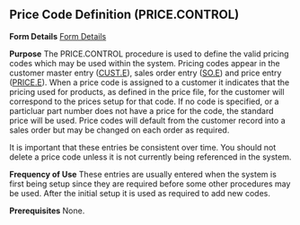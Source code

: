 ## Price Code Definition (PRICE.CONTROL)
<PageHeader />

**Form Details**
[Form Details](../PRICE-CONTROL-1/README.md)

**Purpose**
The PRICE.CONTROL procedure is used to define the valid pricing codes which
may be used within the system. Pricing codes appear in the customer master
entry ([CUST.E](../CUST-E/README.md)), sales order entry ([SO.E](../SO-E/README.md)) and price
entry ([PRICE.E](../PRICE-E/README.md)). When a price code is assigned to a customer it
indicates that the pricing used for products, as defined in the price file,
for the customer will correspond to the prices setup for that code. If no code
is specified, or a particluar part number does not have a price for the code,
the standard price will be used. Price codes will default from the customer
record into a sales order but may be changed on each order as required.

It is important that these entries be consistent over time. You should not
delete a price code unless it is not currently being referenced in the system.

**Frequency of Use**
These entries are usually entered when the system is first being setup since
they are required before some other procedures may be used. After the initial
setup it is used as required to add new codes.

**Prerequisites**
None.

<badge text= "Version 8.10.57 " vertical="middle" />

<PageFooter />
